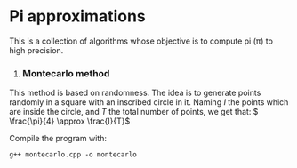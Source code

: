 # Pi approximations

This is a collection of algorithms whose objective is to compute pi (π) to high precision.

1. ### Montecarlo method
This method is based on randomness. The idea is to generate points randomly in a square with an inscribed circle in it. Naming $I$ the points which are inside the circle, and $T$ the total number of points, we get that:  $ \frac{\pi}{4} \approx \frac{I}{T}$

Compile the program with:

`g++ montecarlo.cpp -o montecarlo`
